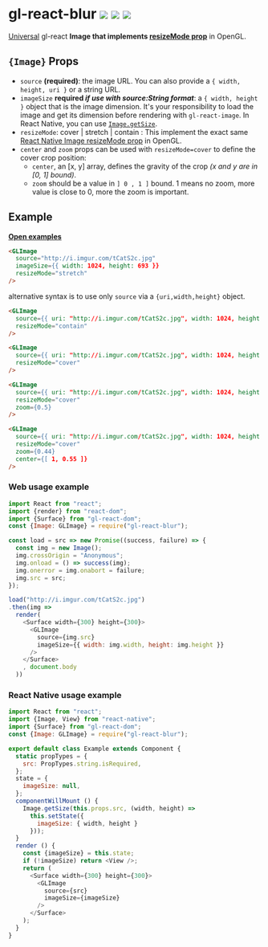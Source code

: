 # gl-react-blur ![](https://img.shields.io/npm/v/gl-react-image.svg) ![](https://img.shields.io/badge/gl--react-~2.2-05F561.svg) ![](https://img.shields.io/badge/gl--react-dom%20%7C%20native-f90.svg)

[Universal](https://projectseptemberinc.gitbooks.io/gl-react/content/docs/universal.html) gl-react **Image that implements [resizeMode prop](https://facebook.github.io/react-native/docs/image.html#resizemode)** in OpenGL.

## `{Image}` Props

- `source` **(required)**: the image URL. You can also provide a `{ width, height, uri }` or a string URL.
- `imageSize` **required *if use with source:String format***: a `{ width, height }` object that is the image dimension. It's your responsibility to load the image and get its dimension before rendering with `gl-react-image`. In React Native, you can use [`Image.getSize`](https://facebook.github.io/react-native/docs/image.html#getsize).
- `resizeMode`: cover | stretch | contain : This implement the exact same [React Native Image resizeMode prop](https://facebook.github.io/react-native/docs/image.html#resizemode) in OpenGL.
- `center` and `zoom` props can be used with `resizeMode=cover` to define the cover crop position:
  - `center`, an [x, y] array, defines the gravity of the crop *(x and y are in [0, 1] bound)*.
  - `zoom` should be a value in `] 0 , 1 ]` bound. 1 means no zoom, more value is close to 0, more the zoom is important.

## Example

[**Open examples**](https://gre.github.io/gl-react-image)


```html
<GLImage
  source="http://i.imgur.com/tCatS2c.jpg"
  imageSize={{ width: 1024, height: 693 }}
  resizeMode="stretch"
/>
```

alternative syntax is to use only `source` via a `{uri,width,height}` object.

```html
<GLImage
  source={{ uri: "http://i.imgur.com/tCatS2c.jpg", width: 1024, height: 693 }}
  resizeMode="contain"
/>
```

```html
<GLImage
  source={{ uri: "http://i.imgur.com/tCatS2c.jpg", width: 1024, height: 693 }}
  resizeMode="cover"
/>
```

```html
<GLImage
  source={{ uri: "http://i.imgur.com/tCatS2c.jpg", width: 1024, height: 693 }}
  resizeMode="cover"
  zoom={0.5}
/>
```

```html
<GLImage
  source={{ uri: "http://i.imgur.com/tCatS2c.jpg", width: 1024, height: 693 }}
  resizeMode="cover"
  zoom={0.44}
  center={[ 1, 0.55 ]}
/>
```

### Web usage example

```js
import React from "react";
import {render} from "react-dom";
import {Surface} from "gl-react-dom";
const {Image: GLImage} = require("gl-react-blur");

const load = src => new Promise((success, failure) => {
  const img = new Image();
  img.crossOrigin = "Anonymous";
  img.onload = () => success(img);
  img.onerror = img.onabort = failure;
  img.src = src;
});

load("http://i.imgur.com/tCatS2c.jpg")
.then(img =>
  render(
    <Surface width={300} height={300}>
      <GLImage
        source={img.src}
        imageSize={{ width: img.width, height: img.height }}
      />
    </Surface>
    , document.body
  ))
```

### React Native usage example

```js
import React from "react";
import {Image, View} from "react-native";
import {Surface} from "gl-react-dom";
const {Image: GLImage} = require("gl-react-blur");

export default class Example extends Component {
  static propTypes = {
    src: PropTypes.string.isRequired,
  };
  state = {
    imageSize: null,
  };
  componentWillMount () {
    Image.getSize(this.props.src, (width, height) =>
      this.setState({
        imageSize: { width, height }
      }));
  }
  render () {
    const {imageSize} = this.state;
    if (!imageSize) return <View />;
    return (
      <Surface width={300} height={300}>
        <GLImage
          source={src}
          imageSize={imageSize}
        />
      </Surface>
    );
  }
}
```

